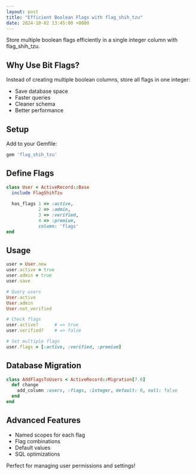 ```yaml
---
layout: post
title: "Efficient Boolean Flags with flag_shih_tzu"
date: 2024-10-02 13:45:00 +0000
---
```


Store multiple boolean flags efficiently in a single integer column with flag_shih_tzu.

## Why Use Bit Flags?

Instead of creating multiple boolean columns, store all flags in one integer:

- Save database space
- Faster queries
- Cleaner schema
- Better performance

## Setup

Add to your Gemfile:

```ruby
gem 'flag_shih_tzu'
```

## Define Flags

```ruby
class User < ActiveRecord::Base
  include FlagShihTzu
  
  has_flags 1 => :active,
            2 => :admin,
            3 => :verified,
            4 => :premium,
            column: 'flags'
end
```

## Usage

```ruby
user = User.new
user.active = true
user.admin = true
user.save

# Query users
User.active
User.admin
User.not_verified

# Check flags
user.active?      # => true
user.verified?    # => false

# Set multiple flags
user.flags = [:active, :verified, :premium]
```

## Database Migration

```ruby
class AddFlagsToUsers < ActiveRecord::Migration[7.0]
  def change
    add_column :users, :flags, :integer, default: 0, null: false
  end
end
```

## Advanced Features

- Named scopes for each flag
- Flag combinations
- Default values
- SQL optimizations

Perfect for managing user permissions and settings!
